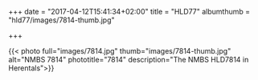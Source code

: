 +++
date = "2017-04-12T15:41:34+02:00"
title = "HLD77"
albumthumb = "hld77/images/7814-thumb.jpg"

+++

{{< photo full="images/7814.jpg" thumb="images/7814-thumb.jpg" alt="NMBS 7814" phototitle="7814" description="The NMBS HLD7814 in Herentals">}}
